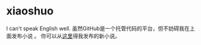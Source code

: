 # xiaoshuo
I can't speak English well.
虽然GitHub是一个托管代码的平台，但不妨碍我在上面发布小说
。
你可以从[这里](github.com/fandqqghfor/xiaoshuo/releases)得我发布的新小说。
